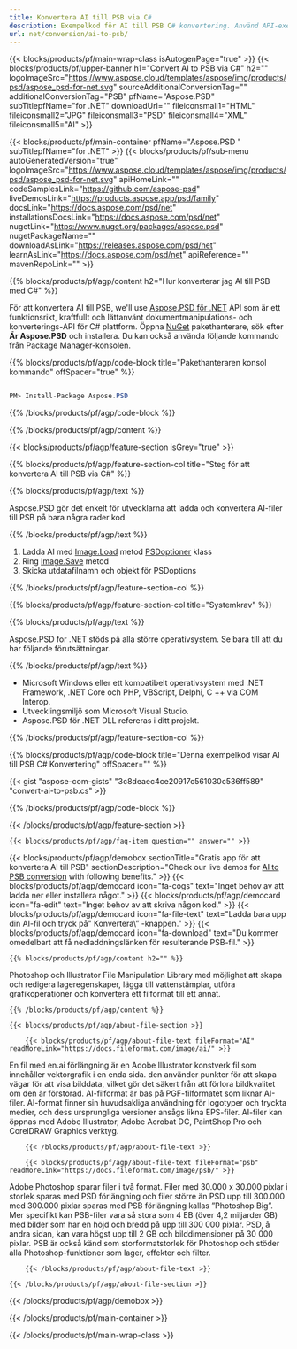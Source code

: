 ```yaml
---
title: Konvertera AI till PSB via C#
description: Exempelkod för AI till PSB C# konvertering. Använd API-exempelkod för batch AI-filer till PSB-konvertering inom VB.NET, ASP.net eller någon .NET-baserad applikation.
url: net/conversion/ai-to-psb/
---
```


{{< blocks/products/pf/main-wrap-class isAutogenPage="true" >}}
{{< blocks/products/pf/upper-banner h1="Convert AI to PSB via C#" h2="" logoImageSrc="https://www.aspose.cloud/templates/aspose/img/products/psd/aspose_psd-for-net.svg" sourceAdditionalConversionTag="" additionalConversionTag="PSB" pfName="Aspose.PSD" subTitlepfName="for .NET" downloadUrl="" fileiconsmall1="HTML" fileiconsmall2="JPG" fileiconsmall3="PSD" fileiconsmall4="XML" fileiconsmall5="AI" >}}

{{< blocks/products/pf/main-container pfName="Aspose.PSD " subTitlepfName="for .NET" >}}
{{< blocks/products/pf/sub-menu autoGeneratedVersion="true" logoImageSrc="https://www.aspose.cloud/templates/aspose/img/products/psd/aspose_psd-for-net.svg" apiHomeLink="" codeSamplesLink="https://github.com/aspose-psd" liveDemosLink="https://products.aspose.app/psd/family" docsLink="https://docs.aspose.com/psd/net" installationsDocsLink="https://docs.aspose.com/psd/net" nugetLink="https://www.nuget.org/packages/aspose.psd" nugetPackageName="" downloadAsLink="https://releases.aspose.com/psd/net" learnAsLink="https://docs.aspose.com/psd/net" apiReference="" mavenRepoLink="" >}}

{{% blocks/products/pf/agp/content h2="Hur konverterar jag AI till PSB med C#" %}}

För att konvertera AI till PSB, we'll use <a href="/psd/{{< lang-code >}}net">Aspose.PSD för .NET</a> API som är ett funktionsrikt, kraftfullt och lättanvänt dokumentmanipulations- och konverterings-API för C# plattform. Öppna <a href="https://www.nuget.org/packages/aspose.psd">NuGet</a> pakethanterare, sök efter <b>Är Aspose.PSD</b> och installera. Du kan också använda följande kommando från Package Manager-konsolen.

{{% blocks/products/pf/agp/code-block title="Pakethanteraren konsol kommando" offSpacer="true" %}}

```cs

PM> Install-Package Aspose.PSD

```

{{% /blocks/products/pf/agp/code-block %}}

{{% /blocks/products/pf/agp/content %}}

{{< blocks/products/pf/agp/feature-section isGrey="true" >}}

{{% blocks/products/pf/agp/feature-section-col title="Steg för att konvertera AI till PSB via C#" %}}

{{% blocks/products/pf/agp/text %}}

 Aspose.PSD gör det enkelt för utvecklarna att ladda och konvertera AI-filer till PSB på bara några rader kod.

{{% /blocks/products/pf/agp/text %}}

1. Ladda AI med [Image.Load](https://apireference.aspose.com/psd/net/aspose.psd/image/methods/load/index) metod
 [PSDoptioner](https://apireference.aspose.com/psd/net/aspose.psd.imageoptions/PsdOptions) klass
1. Ring [Image.Save](https://apireference.aspose.com/psd/net/aspose.psd/image/methods/save/index) metod
1. Skicka utdatafilnamn och objekt för PSDoptions

{{% /blocks/products/pf/agp/feature-section-col %}}

{{% blocks/products/pf/agp/feature-section-col title="Systemkrav" %}}

{{% blocks/products/pf/agp/text %}}

 Aspose.PSD for .NET stöds på alla större operativsystem. Se bara till att du har följande förutsättningar.

{{% /blocks/products/pf/agp/text %}}

- Microsoft Windows eller ett kompatibelt operativsystem med .NET Framework, .NET Core och PHP, VBScript, Delphi, C ++ via COM Interop.
- Utvecklingsmiljö som Microsoft Visual Studio.
- Aspose.PSD för .NET DLL refereras i ditt projekt.

{{% /blocks/products/pf/agp/feature-section-col %}}

{{% blocks/products/pf/agp/code-block title="Denna exempelkod visar AI till PSB C# Konvertering" offSpacer="" %}}

{{< gist "aspose-com-gists" "3c8deaec4ce20917c561030c536ff589" "convert-ai-to-psb.cs" >}}

{{% /blocks/products/pf/agp/code-block %}}

{{< /blocks/products/pf/agp/feature-section >}}

    {{< blocks/products/pf/agp/faq-item question="" answer="" >}}
 

<!-- aboutfile Starts -->

{{< blocks/products/pf/agp/demobox sectionTitle="Gratis app för att konvertera AI till PSB" sectionDescription="Check our live demos for [AI to PSB conversion](https://products.aspose.app/psd/conversion/ai-to-psb) with following benefits." >}}
        {{< blocks/products/pf/agp/democard icon="fa-cogs" text="Inget behov av att ladda ner eller installera något." >}}
        {{< blocks/products/pf/agp/democard icon="fa-edit" text="Inget behov av att skriva någon kod." >}}
        {{< blocks/products/pf/agp/democard icon="fa-file-text" text="Ladda bara upp din AI-fil och tryck på\" Konvertera\” -knappen." >}}
        {{< blocks/products/pf/agp/democard icon="fa-download" text="Du kommer omedelbart att få nedladdningslänken för resulterande PSB-fil." >}}

    {{% blocks/products/pf/agp/content h2="" %}}

Photoshop och Illustrator File Manipulation Library med möjlighet att skapa och redigera lageregenskaper, lägga till vattenstämplar, utföra grafikoperationer och konvertera ett filformat till ett annat.



    {{% /blocks/products/pf/agp/content %}}

    {{< blocks/products/pf/agp/about-file-section >}}

        {{< blocks/products/pf/agp/about-file-text fileFormat="AI" readMoreLink="https://docs.fileformat.com/image/ai/" >}}
En fil med en.ai förlängning är en Adobe Illustrator konstverk fil som innehåller vektorgrafik i en enda sida. den använder punkter för att skapa vägar för att visa bilddata, vilket gör det säkert från att förlora bildkvalitet om den är förstorad. AI-filformat är bas på PGF-filformatet som liknar AI-filer. AI-format finner sin huvudsakliga användning för logotyper och tryckta medier, och dess ursprungliga versioner ansågs likna EPS-filer. AI-filer kan öppnas med Adobe Illustrator, Adobe Acrobat DC, PaintShop Pro och CorelDRAW Graphics verktyg.

        {{< /blocks/products/pf/agp/about-file-text >}}

        {{< blocks/products/pf/agp/about-file-text fileFormat="psb" readMoreLink="https://docs.fileformat.com/image/psb/" >}}
Adobe Photoshop sparar filer i två format. Filer med 30.000 x 30.000 pixlar i storlek sparas med PSD förlängning och filer större än PSD upp till 300.000 med 300.000 pixlar sparas med PSB förlängning kallas ”Photoshop Big”. Mer specifikt kan PSB-filer vara så stora som 4 EB (över 4,2 miljarder GB) med bilder som har en höjd och bredd på upp till 300 000 pixlar. PSD, å andra sidan, kan vara högst upp till 2 GB och bilddimensioner på 30 000 pixlar. PSB är också känd som storformatstorlek för Photoshop och stöder alla Photoshop-funktioner som lager, effekter och filter.

        {{< /blocks/products/pf/agp/about-file-text >}}

    {{< /blocks/products/pf/agp/about-file-section >}}

{{< /blocks/products/pf/agp/demobox >}}

<!-- aboutfile Ends -->



{{< /blocks/products/pf/main-container >}}
    
{{< /blocks/products/pf/main-wrap-class >}}
